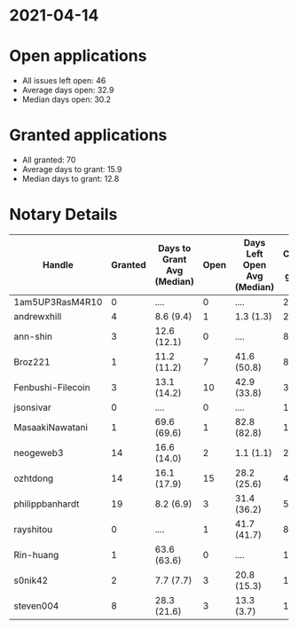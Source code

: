 2021-04-14
==========

# Open applications

- All issues left open: 46
- Average days open: 32.9
- Median days open: 30.2

# Granted applications

- All granted: 70
- Average days to grant: 15.9
- Median days to grant: 12.8

# Notary Details

| Handle            |   Granted | Days to Grant Avg (Median)   |   Open | Days Left Open Avg (Median)   |   Closed (no grant) |
|-------------------|-----------|------------------------------|--------|-------------------------------|---------------------|
| 1am5UP3RasM4R10   |         0 | ....                         |      0 | ....                          |                   2 |
| andrewxhill       |         4 | 8.6  (9.4)                   |      1 | 1.3  (1.3)                    |                  26 |
| ann-shin          |         3 | 12.6  (12.1)                 |      0 | ....                          |                   8 |
| Broz221           |         1 | 11.2  (11.2)                 |      7 | 41.6  (50.8)                  |                   8 |
| Fenbushi-Filecoin |         3 | 13.1  (14.2)                 |     10 | 42.9  (33.8)                  |                  31 |
| jsonsivar         |         0 | ....                         |      0 | ....                          |                  13 |
| MasaakiNawatani   |         1 | 69.6  (69.6)                 |      1 | 82.8  (82.8)                  |                  10 |
| neogeweb3         |        14 | 16.6  (14.0)                 |      2 | 1.1  (1.1)                    |                  26 |
| ozhtdong          |        14 | 16.1  (17.9)                 |     15 | 28.2  (25.6)                  |                  47 |
| philippbanhardt   |        19 | 8.2  (6.9)                   |      3 | 31.4  (36.2)                  |                  57 |
| rayshitou         |         0 | ....                         |      1 | 41.7  (41.7)                  |                   8 |
| Rin-huang         |         1 | 63.6  (63.6)                 |      0 | ....                          |                   1 |
| s0nik42           |         2 | 7.7  (7.7)                   |      3 | 20.8  (15.3)                  |                  15 |
| steven004         |         8 | 28.3  (21.6)                 |      3 | 13.3  (3.7)                   |                  18 |